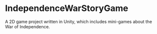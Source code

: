 # IndependenceWarStoryGame
A 2D game project written in Unity, which includes mini-games about the War of Independence.
